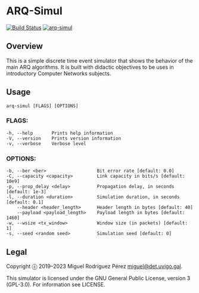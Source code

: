 ARQ-Simul
=====

[![Build
Status](https://travis-ci.org/RedesdeOrdenadores/arq-simul.svg?branch=master)](https://travis-ci.org/RedesdeOrdenadores/arq-simul)
[![arq-simul](https://snapcraft.io/arq-simul/badge.svg)](https://snapcraft.io/arq-simul)

## Overview

This is a simple discrete time event simulator that shows the behavior of the
main ARQ algorithms. It is built with didactic objectives to be uses in
introductory Computer Networks subjects.

## Usage
    arq-simul [FLAGS] [OPTIONS]

### FLAGS:
    -h, --help       Prints help information
    -V, --version    Prints version information
    -v, --verbose    Verbose level

### OPTIONS:
    -b, --ber <ber>                   Bit error rate [default: 0.0]
    -C, --capacity <capacity>         Link capacity in bits/s [default: 10e9]
    -p, --prop_delay <delay>          Propagation delay, in seconds [default: 1e-3]
    -l, --duration <duration>         Simulation duration, in seconds [default: 0.1]
        --header <header_length>      Header length in bytes [default: 40]
        --payload <payload_length>    Payload length in bytes [default: 1460]
    -w, --wsize <tx_window>           Window size (in packets) [default: 1]
	-s, --seed <random seed>          Simulation seed [default: 0]

## Legal

Copyright ⓒ 2019–2023 Miguel Rodríguez Pérez <miguel@det.uvigo.gal>.

This simulator is licensed under the GNU General Public License, version 3
(GPL-3.0). For information see LICENSE.

